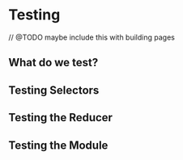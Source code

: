 # Testing

// @TODO maybe include this with building pages

## What do we test?

## Testing Selectors

## Testing the Reducer

## Testing the Module
